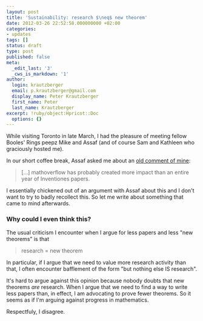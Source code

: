 ```yaml
---
layout: post
title: 'Sustainability: research $\neq$ new theorem'
date: 2012-03-26 22:52:58.000000000 +02:00
categories:
- updates
tags: []
status: draft
type: post
published: false
meta:
  _edit_last: '3'
  _cws_is_markdown: '1'
author:
  login: krautzberger
  email: p.krautzberger@gmail.com
  display_name: Peter Krautzberger
  first_name: Peter
  last_name: Krautzberger
excerpt: !ruby/object:Hpricot::Doc
  options: {}
---
```


While visiting Toronto in late March, I had the pleasure of meeting fellow Booles' Rings peepz Mike and Assaf (and of course Sam and Kathleen who graciously hosted me).

In our short coffee break, Assaf asked me about an [old comment of mine](http://boolesrings.org/krautzberger/2012/01/29/a-comment-on-tim-gowerss-blog/#comment-451968126):

> [...] mathoverflow has probably created more impact than an entire year of Inventiones papers.

I essentially chickened out of an argument with Assaf about this and I don't want to try to badly recollect this. So let me write about something that came to mind afterwards.

### Why could I even think this?

The usual criticism I encounter when I argue for less papers and less "new theorems" is that

> research = new theorem

In particular, if I argue that we need to value more research activity than that, I often encounter bafflement of the form "but nothing else IS research".

It's hard to argue against this opinion because nobody doubts that new theorems _are_ research. When I argue that we need to find a way to write less papers than, in effect, I am advocating to prove fewer theorems. So it seems as if I'm arguing against progress in mathematics.

Respectfuly, I disagree.